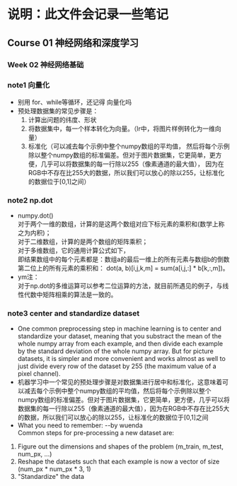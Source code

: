 # 说明：此文件会记录一些笔记    </br>

## Course 01 神经网络和深度学习    </br>

### Week 02 神经网络基础    </br>
### note1 向量化    </br>
* 别用 for、while等循环，还记得 向量化吗
* 预处理数据集的常见步骤是：    </br>
  1. 计算出问题的纬度、形状    </br>
  2. 将数据集中，每一个样本转化为向量。（lr中，将图片样例转化为一维向量）    </br>
  3. 标准化（可以减去每个示例中整个numpy数组的平均值， 然后将每个示例除以整个numpy数组的标准偏差。但对于图片数据集，它更简单，更方便，几乎可以将数据集的每一行除以255（像素通道的最大值）， 因为在RGB中不存在比255大的数据，所以我们可以放心的除以255，让标准化的数据位于[0,1]之间）    </br>

### note2 np.dot    </br>

* numpy.dot()          </br>
对于两个一维的数组，计算的是这两个数组对应下标元素的乘积和(数学上称之为内积)；    </br>
对于二维数组，计算的是两个数组的矩阵乘积；       </br>
对于多维数组，它的通用计算公式如下，      </br>
即结果数组中的每个元素都是：数组a的最后一维上的所有元素与数组b的倒数第二位上的所有元素的乘积和： dot(a, b)[i,j,k,m] = sum(a[i,j,:] * b[k,:,m])。    </br>
* ym注：         </br>
对于np.dot的多维运算可以参考二位运算的方法，就目前所遇见的例子，与线性代数中矩阵相乘的算法是一致的。    </br>
### note3 center and standardize dataset    </br> 
* One common preprocessing step in machine learning is to center and standardize your dataset, meaning that you substract the mean of the whole numpy array from each example, and then divide each example by the standard deviation of the whole numpy array. But for picture datasets, it is simpler and more convenient and works almost as well to just divide every row of the dataset by 255 (the maximum value of a pixel channel).
* 机器学习中一个常见的预处理步骤是对数据集进行居中和标准化，这意味着可以减去每个示例中整个numpy数组的平均值，然后将每个示例除以整个numpy数组的标准偏差。但对于图片数据集，它更简单，更方便，几乎可以将数据集的每一行除以255（像素通道的最大值），因为在RGB中不存在比255大的数据，所以我们可以放心的除以255，让标准化的数据位于[0,1]之间
* What you need to remember: --by wuenda     </br> 
Common steps for pre-processing a new dataset are:
1. Figure out the dimensions and shapes of the problem (m_train, m_test, num_px, ...)    </br> 
2. Reshape the datasets such that each example is now a vector of size (num_px * num_px * 3, 1)    </br> 
3. "Standardize" the data    </br> 
